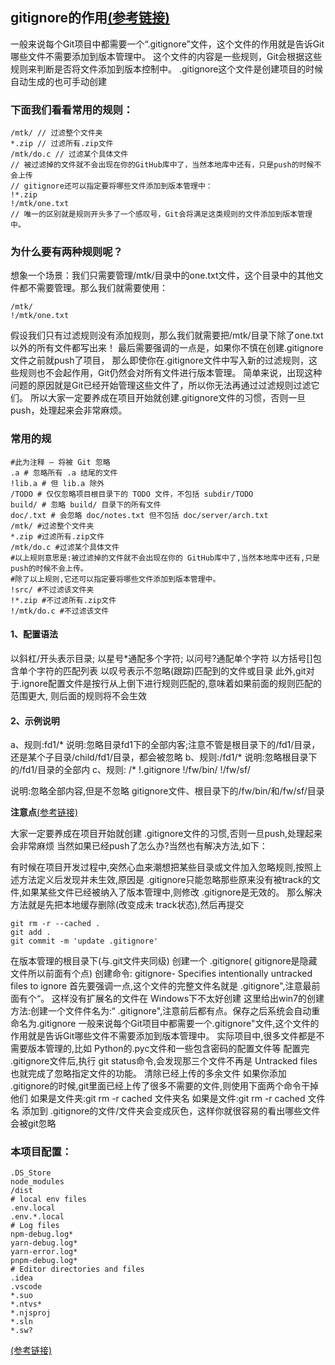## gitignore的作用[(参考链接)](https://www.jianshu.com/p/699ed86028c2)

一般来说每个Git项目中都需要一个“.gitignore”文件，这个文件的作用就是告诉Git哪些文件不需要添加到版本管理中。
这个文件的内容是一些规则，Git会根据这些规则来判断是否将文件添加到版本控制中。
.gitignore这个文件是创建项目的时候自动生成的也可手动创建

### 下面我们看看常用的规则：

```
/mtk/ // 过滤整个文件夹
*.zip // 过滤所有.zip文件
/mtk/do.c // 过滤某个具体文件
// 被过滤掉的文件就不会出现在你的GitHub库中了，当然本地库中还有，只是push的时候不会上传
// gitignore还可以指定要将哪些文件添加到版本管理中：
!*.zip
!/mtk/one.txt
// 唯一的区别就是规则开头多了一个感叹号，Git会将满足这类规则的文件添加到版本管理中。
```

### 为什么要有两种规则呢？

想象一个场景：我们只需要管理/mtk/目录中的one.txt文件，这个目录中的其他文件都不需要管理。那么我们就需要使用：

```
/mtk/
!/mtk/one.txt
```

假设我们只有过滤规则没有添加规则，那么我们就需要把/mtk/目录下除了one.txt以外的所有文件都写出来！
最后需要强调的一点是，如果你不慎在创建.gitignore文件之前就push了项目，
那么即使你在.gitignore文件中写入新的过滤规则，这些规则也不会起作用，Git仍然会对所有文件进行版本管理。
简单来说，出现这种问题的原因就是Git已经开始管理这些文件了，所以你无法再通过过滤规则过滤它们。
所以大家一定要养成在项目开始就创建.gitignore文件的习惯，否则一旦push，处理起来会非常麻烦。

### 常用的规

```
#此为注释 – 将被 Git 忽略
.a # 忽略所有 .a 结尾的文件
!lib.a # 但 lib.a 除外
/TODO # 仅仅忽略项目根目录下的 TODO 文件，不包括 subdir/TODO
build/ # 忽略 build/ 目录下的所有文件
doc/.txt # 会忽略 doc/notes.txt 但不包括 doc/server/arch.txt
/mtk/ #过滤整个文件夹
*.zip #过滤所有.zip文件
/mtk/do.c #过滤某个具体文件
#以上规则意思是:被过滤掉的文件就不会出现在你的 GitHub库中了,当然本地库中还有,只是push的时候不会上传。
#除了以上规则,它还可以指定要将哪些文件添加到版本管理中。
!src/ #不过滤该文件夹
!*.zip #不过滤所有.zip文件
!/mtk/do.c #不过滤该文件
```

#### 1、配置语法

以斜杠/开头表示目录;
以星号*通配多个字符;
以问号?通配单个字符
以方括号[]包含单个字符的匹配列表
以叹号表示不忽略(跟踪)匹配到的文件或目录
此外,git对于.ignore配置文件是按行从上倒下进行规则匹配的,意味着如果前面的规则匹配的范围更大,
则后面的规则将不会生效

#### 2、示例说明

a、规则:fd1/*
说明:忽略目录fd1下的全部内客;注意不管是根目录下的/fd1/目录，还是某个子目录/child/fd1/目录，都会被忽略
b、规则:/fd1/*
说明:忽略根目录下的/fd1/目录的全部内
c、规则:
/*
!.gitignore
!/fw/bin/
!/fw/sf/

说明:忽略全部内容,但是不忽略 gitignore文件、根目录下的/fw/bin/和/fw/sf/目录

**注意点**[(参考链接)](https://blog.csdn.net/u010566681/article/details/53183146)

大家一定要养成在项目开始就创建 .gitignore文件的习惯,否则一旦push,处理起来会非常麻烦 当然如果已经push了怎么办?当然也有解决方法,如下：

有时候在项目开发过程中,突然心血来潮想把某些目录或文件加入忽略规则,按照上述方法定义后发现并未生效,原因是
.gitignore只能忽略那些原来没有被track的文件,如果某些文件已经被纳入了版本管理中,则修改 .gitignore是无效的。
那么解决方法就是先把本地缓存删除(改变成未 track状态),然后再提交

```
git rm -r --cached .
git add .
git commit -m 'update .gitignore'
```

在版本管理的根目录下(与.git文件夹同级)
创建一个 .gitignore( gitignore是隐藏文件所以前面有个点)
创建命令: gitignore- Specifies intentionally untracked files to ignore
首先要强调一点,这个文件的完整文件名就是 .gitignore",注意最前面有个“。
这样没有扩展名的文件在 Windows下不太好创建
这里给出win7的创建方法:创建一个文件件名为:“ .gitignore",注意前后都有点。保存之后系统会自动重命名为.gitignore
一般来说每个Git项目中都需要一个.gitignore"文件,这个文件的作用就是告诉Git哪些文件不需要添加到版本管理中。
实际项目中,很多文件都是不需要版本管理的,比如 Python的.pyc文件和一些包含密码的配置文件等
配置完 .gitignore文件后,执行 git status命令,会发现那三个文件不再是 Untracked files 也就完成了忽略指定文件的功能。
清除已经上传的多余文件
如果你添加 .gitignore的时候,git里面已经上传了很多不需要的文件,则使用下面两个命令干掉他们
如果是文件夹:git rm -r cached 文件夹名
如果是文件:git rm -r cached 文件名
添加到 .gitignore的文件/文件夹会变成灰色，这样你就很容易的看出哪些文件会被git忽略

### 本项目配置：

```
.DS_Store
node_modules
/dist
# local env files
.env.local
.env.*.local
# Log files
npm-debug.log*
yarn-debug.log*
yarn-error.log*
pnpm-debug.log*
# Editor directories and files
.idea
.vscode
*.suo
*.ntvs*
*.njsproj
*.sln
*.sw?
```

[(参考链接)](https://stackoverflow.com/questions/9550437/how-to-make-git-ignore-idea-files-created-by-rubyming)
